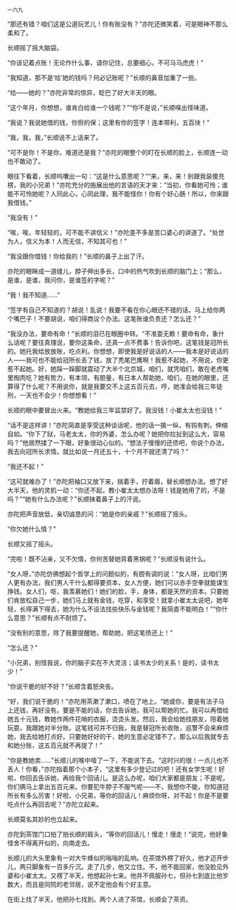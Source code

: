     一六九 

   “那还有错？咱们这是公道玩艺儿！你有账没有？”亦陀还微笑着，可是眼神不那么柔和了。

   长顺摇了摇大脑袋。

   “你该记着点账！无论作什么事，请你记住，总要细心，不可马马虎虎！”

   “我知道，那不是‘给’她的钱吗？何必记账呢？”长顺的鼻音加重了一些。

   “给——她的？”亦陀非常的惊异，眨巴了好大半天的眼。

   “这个年月，你想想，谁肯白给谁一个钱呢？”“你不是说，”长顺嗅出怪味道。

   “我说？我说她借的钱，你担的保；这里有你的签字！连本带利，五百块！”

   “我，我，我，”长顺说不上话来了。

   “可不是你！不是你，难道还是我？”亦陀的眼整个的盯在长顺的脸上，长顺连一动也不敢动了。

   眼往下看着，长顺呜囔出一句：“这是什么意思呢？”“来，来，来！别跟我装傻充楞，我的小兄弟！”亦陀充分的施展出他的言语的天才来：“当初，你看她可怜；谁能不可怜她呢？人同此心，心同此理，我不能怪你！你有个好心肠！所以，你来跟我借钱。”

   “我没有！”

   “唉，唉，年轻轻的，可不能不讲信义！”亦陀差不多是苦口婆心的讲道了。“处世为人，信义为本！人而无信，不知其可也！”

   “我没跟你借钱！你给我的！”长顺的鼻子上出了汗。

   亦陀的眼眯成一道缝儿，脖子伸出多长，口中的热气吹到长顺的脑门上；“那么，是谁，是谁，我问你，是谁签的字呢？”

   “我！我不知道……”

   “签字有自己不知道的？胡说！乱说！我要不看在你心眼还不错的话，马上给你两个嘴巴子！不要胡说，咱们得商议个办法。这笔账谁负责还？怎么还？”

   “我没办法，要命有命！”长顺的泪已在眼圈中转。“不准耍无赖！要命有命，象什么话呢？要往真理说，要你这条命，还真一点不费事！告诉你吧，这笔钱是冠所长的。她托我给放放账，吃点利。你想想，即使我是好说话的人——我本是好说话的人——我可也不能给冠所长丢了钱，放了秃尾巴鹰啊！我惹不起她，不用说，你更惹不起她。好，她跺一跺脚就震动了大半个北京城，咱们，就凭咱们，敢在老虎嘴里掏肉吃？她有势力，有本领，有胆量，有日本人帮助她，咱们，在她的眼里，还算得了什么呢？不用说你，就是我要交不上这五百元去，哼，她准会给我三年徒刑，一天也不会少！你想想看！”

   长顺的眼中要冒出火来。“教她给我三年监禁好了。我没钱！小崔太太也没钱！”

   “话不是这样讲！”亦陀简直是享受这种谈话呢，他的话一擒一纵，有钩有刺，伸缩自如。“你下了狱，马老太太，你的外婆，怎么办呢？她把你拉扯到这么大，容易吗？”他居然揉了一下眼，好象很动心似的。“想法子慢慢的还债吧，你说个办法，我去向冠所长求情。就比如说一月还五十，十个月不就还清了吗？”

   “我还不起！”

   “这可就难办了！”亦陀把袖口又放下来，揣着手，拧着眉，替长顺想办法。想了好大半天，他的灵机一动：“你还不起，教小崔太太想办法呀！钱是她用了的，不是吗？”“她有什么办法呢？”长顺抹着鼻子上的汗说。

   亦陀把声音放低，亲切诚恳的问：“她是你的亲戚？”长顺摇了摇头。

   “你欠她什么情？”

   长顺又摇了摇头。

   “完啦！既不沾亲，又不欠情，你何苦替她背着黑锅呢？”长顺没有说什么。

   “女人呀，”亦陀仿佛想起个哲学上的问题似的，有腔有调的说：“女人呀，比咱们男人更有办法，我们男人干什么都得要资本，女人方便，她们可以赤手空拳就能谋生挣钱。女人们，呕，我羡慕她们！她们的脸，手，身体，都是天然的资本。只要她们肯放松自己一步，她们马上就有金钱，吃穿，和享受！就拿小崔太太说吧，她年轻，长得满下得去，她为什么不设法找些快乐与金钱呢？我简直不能明白！”“你什么意思？”长顺有点不耐烦了。

   “没有别的意思，除了我要提醒她，帮助她，把这笔债还上！”

   “怎么还？”

   “小兄弟，别怪我说，你的脑子实在不大灵活；读书太少的关系！是的，读书太少！”

   “你说干脆的好不好？”长顺含着怒央告。

   “好，我们说干脆的！”亦陀用茶漱了漱口，喷在了地上。“她或你，要是有法子马上还钱，再好没有。要是不能的话，你去告诉她，我可以帮她的忙。我可以再借给她五十元钱，教她作两件花哨的衣服，烫烫头发。然后，我会给她找朋友，陪着她玩耍。我跟她对半分账。这笔钱可并不归我，我是替冠所长收账，巡警不会来麻烦她，我去给她打点好。只要她好好的干，她的生意必定错不了。那么以后我就专去和她分账，这五百元就不再提了！”

   “你是教她卖……”长顺儿的喉中噎了一下，不能说下去。“这时兴的很！一点儿也不丢人！你看，”亦陀指着那个小本子，“这里有多少登记过的吧！还有女学生呢！好啦，你回去告诉她，再给我个回话儿。是这么办呢，咱们大家都是朋友；不是呢，你们俩马上拿出五百元来。你要犯牛脖子不服气呢——不，我想你不能，你知道冠所长有多么厉害！好啦，小兄弟，等你的回话儿！麻烦你呀，对不起！你是不是要吃点什么再回去呢？”亦陀立起来。

   长顺莫名其妙的也立起来。

   亦陀到茶馆门口拍了拍长顺的肩头，“等你的回话儿！慢走！慢走！”说完，他好象怪舍不得离开似的，向南走去。

   长顺儿的大头里象有一对大牛蜂似的嗡嗡的乱响。在茶馆外楞了好久，他才迈开步儿，两只脚象有一百多斤沉。走了几步，他又立住。不，他不能回家，他没脸见外婆和小崔太太。又楞了半天，他想起孙七来。他并不佩服孙七，但孙七到底比他岁数大，而且是同院的老邻居，说不定他会有个好主意。

   在街上找了半天，他把孙七找到。两个人进了茶馆，长顺会了茶资。

